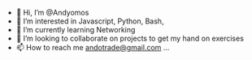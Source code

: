 - 👋 Hi, I’m @Andyomos
- 👀 I’m interested in Javascript, Python, Bash,
- 🌱 I’m currently learning Networking
- 💞️ I’m looking to collaborate on projects to get my hand on exercises
- 📫 How to reach me andotrade@gmail.com ...

<!---
Andyomos/Andyomos is a ✨ special ✨ repository because its `README.md` (this file) appears on your GitHub profile.
You can click the Preview link to take a look at your changes.
--->
